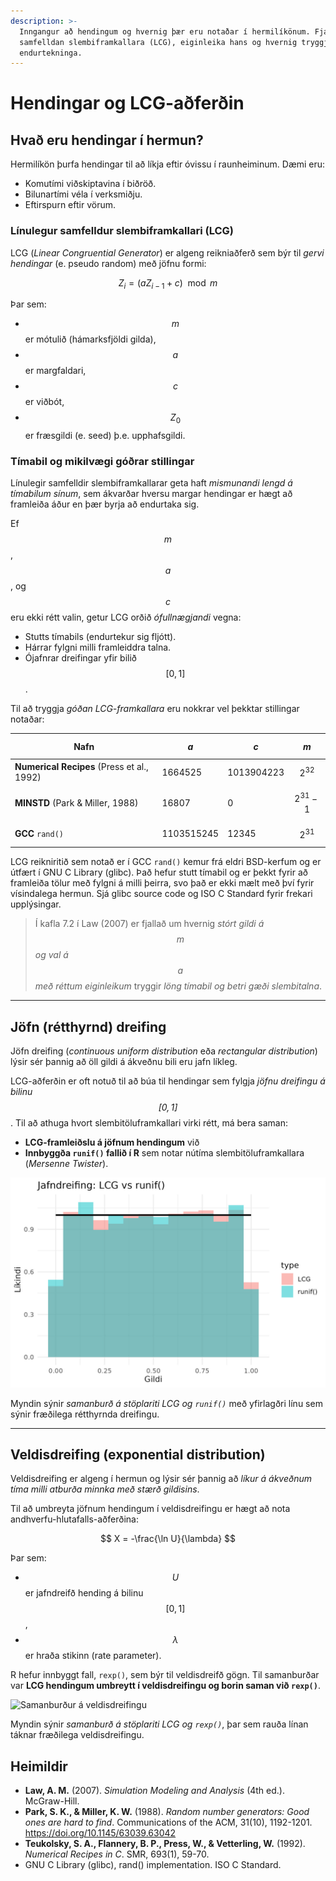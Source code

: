 ```yaml
---
description: >-
  Inngangur að hendingum og hvernig þær eru notaðar í hermilíkönum. Fjallað er um línulegan 
  samfelldan slembiframkallara (LCG), eiginleika hans og hvernig tryggja má löng tímabil án 
  endurtekninga. 
---
```


# Hendingar og LCG-aðferðin

## Hvað eru hendingar í hermun?

Hermilíkön þurfa hendingar til að líkja eftir óvissu í raunheiminum. Dæmi eru:

- Komutími viðskiptavina í biðröð.
- Bilunartími véla í verksmiðju.
- Eftirspurn eftir vörum.

### Línulegur samfelldur slembiframkallari (LCG)

LCG (*Linear Congruential Generator*) er algeng reikniaðferð sem býr til *gervi hendingar*
(e. pseudo random) með jöfnu formi:

$$
Z_i = (a Z_{i-1} + c) \mod m
$$

Þar sem:

- $$m$$ er mótulið (hámarksfjöldi gilda),
- $$a$$ er margfaldari,
- $$c$$ er viðbót,
- $$Z_0$$ er fræsgildi (e. seed) þ.e. upphafsgildi.

### Tímabil og mikilvægi góðrar stillingar

Línulegir samfelldir slembiframkallarar geta haft *mismunandi lengd á tímabilum sínum*, sem
ákvarðar hversu margar hendingar er hægt að framleiða áður en þær byrja að endurtaka sig.

Ef $$m$$, $$a$$, og $$c$$ eru ekki rétt valin, getur LCG orðið *ófullnægjandi* vegna:

- Stutts tímabils (endurtekur sig fljótt).
- Hárrar fylgni milli framleiddra talna.
- Ójafnrar dreifingar yfir bilið $$[0,1]$$.

Til að tryggja *góðan LCG-framkallara* eru nokkrar vel þekktar stillingar notaðar:

| Nafn                                       | $$a$$      | $$c$$      | $$m$$          |
|--------------------------------------------|------------|------------|----------------|
| **Numerical Recipes** (Press et al., 1992) | 1664525    | 1013904223 | $$2^{32}$$     |
| **MINSTD** (Park & Miller, 1988)           | 16807      | 0          | $$2^{31} - 1$$ |
| **GCC** `rand()`                           | 1103515245 | 12345      | $$2^{31}$$     |

LCG reikniritið sem notað er í GCC `rand()` kemur frá eldri BSD-kerfum og er útfært í GNU C
Library (glibc). Það hefur stutt tímabil og er þekkt fyrir að framleiða tölur með fylgni á milli
þeirra, svo það er ekki mælt með því fyrir vísindalega hermun. Sjá glibc source code og ISO C
Standard fyrir frekari upplýsingar.

> Í kafla 7.2 í Law (2007) er fjallað um hvernig *stórt gildi á $$m$$ og val á $$a$$ með réttum
eiginleikum* tryggir *löng tímabil og betri gæði slembitalna*.

---

## **Jöfn (rétthyrnd) dreifing**

Jöfn dreifing (*continuous uniform distribution* eða *rectangular distribution*) lýsir sér þannig að
öll gildi á ákveðnu bili eru jafn líkleg.

LCG-aðferðin er oft notuð til að búa til hendingar sem fylgja *jöfnu dreifingu á bilinu $$[0,1]$$*.
Til að athuga hvort slembitöluframkallari virki rétt, má bera saman:

- **LCG-framleiðslu á jöfnum hendingum** við
- **Innbyggða `runif()` fallið í R** sem notar nútíma slembitöluframkallara (*Mersenne Twister*).

![Samanburður á rétthyrndri dreifingu](figs/uniform_comparison.jpg)

Myndin sýnir *samanburð á stöplariti LCG og `runif()`* með yfirlagðri línu sem
sýnir fræðilega rétthyrnda dreifingu.

---

## Veldisdreifing (exponential distribution)

Veldisdreifing er algeng í hermun og lýsir sér þannig að *líkur á ákveðnum tíma milli atburða
minnka með stærð gildisins*.

Til að umbreyta jöfnum hendingum í veldisdreifingu er hægt að nota andhverfu-hlutafalls-aðferðina:

$$ X = -\frac{\ln U}{\lambda} $$

Þar sem:

- $$U$$ er jafndreifð hending á bilinu $$[0,1]$$,
- $$\lambda$$ er hraða stikinn (rate parameter).

R hefur innbyggt fall, `rexp()`, sem býr til veldisdreifð gögn. Til samanburðar var **LCG hendingum
umbreytt í veldisdreifingu og borin saman við `rexp()`**.

![Samanburður á veldisdreifingu](expon_comparison.jpg)

Myndin sýnir *samanburð á stöplariti LCG og `rexp()`*, þar sem rauða línan táknar
fræðilega veldisdreifingu.

## Heimildir

- **Law, A. M.** (2007). *Simulation Modeling and Analysis* (4th ed.). McGraw-Hill.
- **Park, S. K., & Miller, K. W.** (1988). *Random number generators: Good ones are hard to find*.
  Communications of the ACM, 31(10), 1192-1201. https://doi.org/10.1145/63039.63042
- **Teukolsky, S. A., Flannery, B. P., Press, W., & Vetterling, W.** (1992). *Numerical Recipes in
  C*. SMR, 693(1), 59-70.
- GNU C Library (glibc), rand() implementation. ISO C Standard.